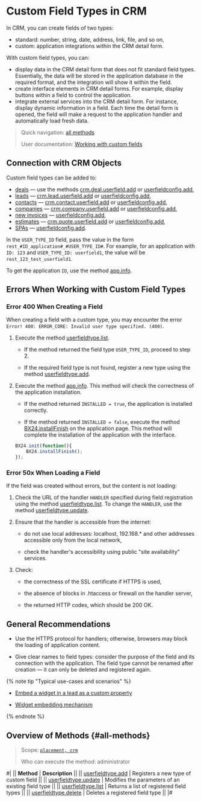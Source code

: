 # Custom Field Types in CRM

In CRM, you can create fields of two types:
- standard: number, string, date, address, link, file, and so on,
- custom: application integrations within the CRM detail form.

With custom field types, you can:

- display data in the CRM detail form that does not fit standard field types. Essentially, the data will be stored in the application database in the required format, and the integration will show it within the field.
- create interface elements in CRM detail forms. For example, display buttons within a field to control the application.
- integrate external services into the CRM detail form. For instance, display dynamic information in a field. Each time the detail form is opened, the field will make a request to the application handler and automatically load fresh data.

> Quick navigation: [all methods](#all-methods)
>
> User documentation: [Working with custom fields](https://helpdesk.bitrix24.com/open/22067852/)

## Connection with CRM Objects

Custom field types can be added to:
- [deals](../../deals/index.md) — use the methods [crm.deal.userfield.add](../../deals/user-defined-fields/crm-deal-userfield-add.md) or [userfieldconfig.add](../userfieldconfig/userfieldconfig/userfieldconfig-add.md),
- [leads](../../leads/index.md) — [crm.lead.userfield.add](../../leads/userfield/crm-lead-userfield-add.md) or [userfieldconfig.add](../userfieldconfig/userfieldconfig/userfieldconfig-add.md),
- [contacts](../../contacts/index.md) — [crm.contact.userfield.add](../../contacts/userfield/crm-contact-userfield-add.md) or [userfieldconfig.add](../userfieldconfig/userfieldconfig/userfieldconfig-add.md),
- [companies](../../companies/index.md) — [crm.company.userfield.add](../../companies/userfields/crm-company-userfield-add.md) or [userfieldconfig.add](../userfieldconfig/userfieldconfig/userfieldconfig-add.md),
- [new invoices](../invoice.md) — [userfieldconfig.add](../userfieldconfig/userfieldconfig/userfieldconfig-add.md),
- [estimates](../../quote/index.md) — [crm.quote.userfield.add](../../quote/user-field/crm-quote-user-field-add.md) or [userfieldconfig.add](../userfieldconfig/userfieldconfig/userfieldconfig-add.md),
- [SPAs](../index.md) — [userfieldconfig.add](../userfieldconfig/userfieldconfig/userfieldconfig-add.md).

In the `USER_TYPE_ID` field, pass the value in the form `rest_#ID_application#_#USER_TYPE_ID#`. For example, for an application with `ID: 123` and `USER_TYPE_ID: userfield1`, the value will be `rest_123_test_userfield1`.

To get the application `ID`, use the method [app.info](../../../common/system/app-info.md).

## Errors When Working with Custom Field Types

### Error 400 When Creating a Field

When creating a field with a custom type, you may encounter the error `Error! 400: ERROR_CORE: Invalid user type specified. (400)`.

1. Execute the method [userfieldtype.list](../../../widgets/user-field/userfieldtype-list.md).

   - If the method returned the field type `USER_TYPE_ID`, proceed to step 2.

   - If the required field type is not found, register a new type using the method [userfieldtype.add](../../../widgets/user-field/userfieldtype-add.md).

2. Execute the method [app.info](../../../common/system/app-info.md). This method will check the correctness of the application installation.

   - If the method returned `INSTALLED = true`, the application is installed correctly.

   - If the method returned `INSTALLED = false`, execute the method [BX24.installFinish](../../../bx24-js-sdk/system-functions/bx24-install-finish.md) on the application page. This method will complete the installation of the application with the interface.

    ```javascript
    BX24.init(function(){
        BX24.installFinish();
    });
    ```

### Error 50x When Loading a Field

If the field was created without errors, but the content is not loading:

1. Check the URL of the handler `HANDLER` specified during field registration using the method [userfieldtype.list](../../../widgets/user-field/userfieldtype-list.md). To change the `HANDLER`, use the method [userfieldtype.update](../../../widgets/user-field/userfieldtype-update.md).

2. Ensure that the handler is accessible from the internet:

   - do not use local addresses: localhost, 192.168.* and other addresses accessible only from the local network,

   - check the handler's accessibility using public "site availability" services.

3. Check:

   - the correctness of the SSL certificate if HTTPS is used,

   - the absence of blocks in .htaccess or firewall on the handler server,

   - the returned HTTP codes, which should be 200 OK.

## General Recommendations

- Use the HTTPS protocol for handlers; otherwise, browsers may block the loading of application content.

- Give clear names to field types: consider the purpose of the field and its connection with the application. The field type cannot be renamed after creation — it can only be deleted and registered again.

{% note tip "Typical use-cases and scenarios" %}

-  [Embed a widget in a lead as a custom property](../../../../tutorials/crm/crm-widgets/widget-as-field-in-lead-page)

-  [Widget embedding mechanism](../../../widgets/index)

{% endnote %}

## Overview of Methods {#all-methods}

> Scope: [`placement, crm`](../../../scopes/permissions.md)
> 
> Who can execute the method: administrator

#|
|| **Method** | **Description** ||
|| [userfieldtype.add](../../../widgets/user-field/userfieldtype-add.md) | Registers a new type of custom field ||
|| [userfieldtype.update](../../../widgets/user-field/userfieldtype-update.md) | Modifies the parameters of an existing field type ||
|| [userfieldtype.list](../../../widgets/user-field/userfieldtype-list.md) | Returns a list of registered field types ||
|| [userfieldtype.delete](../../../widgets/user-field/userfieldtype-delete.md) | Deletes a registered field type ||
|#